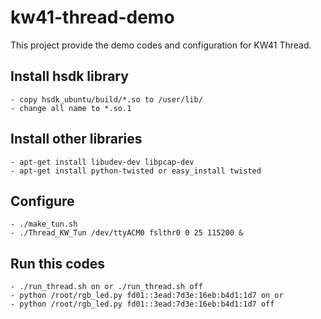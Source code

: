 # kw41-thread-demo
This project provide the demo codes and configuration for KW41 Thread.

## Install hsdk library
	- copy hsdk_ubuntu/build/*.so to /user/lib/
	- change all name to *.so.1

## Install other libraries
	- apt-get install libudev-dev libpcap-dev
	- apt-get install python-twisted or easy_install twisted

## Configure
	- ./make_tun.sh
	- ./Thread_KW_Tun /dev/ttyACM0 fslthr0 0 25 115200 &

## Run this codes
	- ./run_thread.sh on or ./run_thread.sh off
	- python /root/rgb_led.py fd01::3ead:7d3e:16eb:b4d1:1d7 on or 
	- python /root/rgb_led.py fd01::3ead:7d3e:16eb:b4d1:1d7 off

